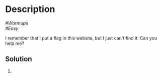 # Description

_#Warmups_<br>
_#Easy_<br>

I remember that I put a flag in this website, but I just can't find it. Can you help me?

## Solution

1. 
